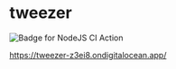 # tweezer

![Badge for NodeJS CI Action](https://github.com/acr13/tweezer/actions/workflows/node.js.yml/badge.svg)

https://tweezer-z3ei8.ondigitalocean.app/